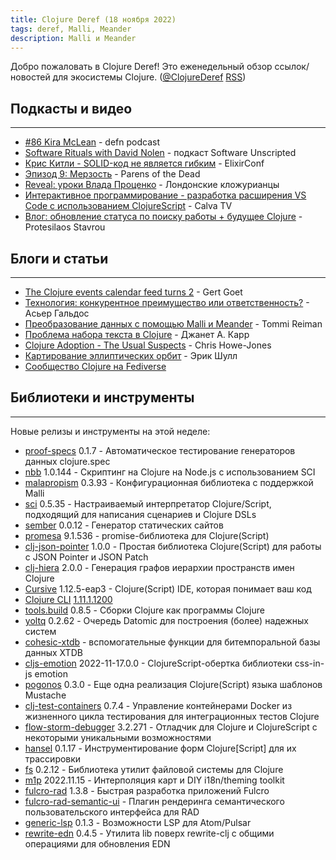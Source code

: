 ```yaml
---
title: Clojure Deref (18 ноября 2022)
tags: deref, Malli, Meander
description: Malli и Meander
---
```

Добро пожаловать в Clojure Deref! Это еженедельный обзор ссылок/новостей для экосистемы Clojure. ([@ClojureDeref](https://twitter.com/ClojureDeref) [RSS](https://clojure.org/feed.xml))

## Подкасты и видео
--------------------------------------------

* [#86 Kira McLean](https://soundcloud.com/defn-771544745/86-kira-mclean) - defn podcast
* [Software Rituals with David Nolen](https://www.listennotes.com/podcasts/software-unscripted/software-rituals-with-david-aneDXKg0Mlp/) - подкаст Software Unscripted
* [Крис Китли - SOLID-код не является гибким](https://www.youtube.com/watch?v=fifbMZliHjI) - ElixirConf
* [Эпизод 9: Мерзость](https://www.parens-of-the-dead.com/s2e9.html) - Parens of the Dead
* [Reveal: уроки Влада Проценко](https://www.youtube.com/watch?v=lZtxc66zU5s) - Лондонские кложурианцы
* [Интерактивное программирование - разработка расширения VS Code с использованием ClojureScript](https://www.youtube.com/watch?v=fMtvtAfdr90) - Calva TV
* [Влог: обновление статуса по поиску работы + будущее Clojure](https://www.youtube.com/watch?v=44b1RBIwH4M) - Protesilaos Stavrou

## Блоги и статьи
------------------------------------------

* [The Clojure events calendar feed turns 2](https://clojureverse.org/t/the-clojure-events-calendar-feed-turns-2/9527) - Gert Goet
* [Технология: конкурентное преимущество или ответственность?](https://medium.com/magnetcoop/technology-competitive-advantage-or-liability-7fea722b3665) - Асьер Гальдос
* [Преобразование данных с помощью Malli и Meander](https://www.metosin.fi/blog/transforming-data-with-malli-and-meander/) - Tommi Reiman
* [Проблема набора текста в Clojure](https://blog.janetacarr.com/clojure-typing-problem/) - Джанет А. Карр
* [Clojure Adoption - The Usual Suspects](https://www.devcycle.co.uk/Clojure-Adoption/) - Chris Howe-Jones
* [Картирование эллиптических орбит](https://blog.exupero.org/mapping-elliptical-orbits/) - Эрик Шулл
* [Сообщество Clojure на Fediverse](https://clj.social/public/local)

## Библиотеки и инструменты
--------------------------------------------

Новые релизы и инструменты на этой неделе:

* [proof-specs](https://git.sr.ht/~jomco/proof-specs) 0.1.7 - Автоматическое тестирование генераторов данных clojure.spec
* [nbb](https://github.com/babashka/nbb) 1.0.144 - Скриптинг на Clojure на Node.js с использованием SCI
* [malapropism](https://github.com/dpassen/malapropism) 0.3.93 - Конфигурационная библиотека с поддержкой Malli
* [sci](https://github.com/babashka/sci) 0.5.35 - Настраиваемый интерпретатор Clojure/Script, подходящий для написания сценариев и Clojure DSLs
* [sember](https://github.com/askonomm/sember) 0.0.12 - Генератор статических сайтов
* [promesa](https://github.com/funcool/promesa) 9.1.536 - promise-библиотека для Clojure(Script)
* [clj-json-pointer](https://github.com/borgeby/clj-json-pointer) 1.0.0 - Простая библиотека Clojure(Script) для работы с JSON Pointer и JSON Patch
* [clj-hiera](https://github.com/greglook/clj-hiera) 2.0.0 - Генерация графов иерархии пространств имен Clojure
* [Cursive](https://cursive-ide.com/) 1.12.5-eap3 - Clojure(Script) IDE, которая понимает ваш код
* [Clojure CLI](https://clojure.org/releases/tools) [1.11.1.1200](https://clojure.org/releases/tools#v1.11.1.1200)
* [tools.build](https://github.com/clojure/tools.build) 0.8.5 - Сборки Clojure как программы Clojure
* [yoltq](https://github.com/ivarref/yoltq) 0.2.62 - Очередь Datomic для построения (более) надежных систем
* [cohesic-xtdb](https://github.com/cohesic/cohesic-xtdb) - вспомогательные функции для битемпоральной базы данных XTDB
* [cljs-emotion](https://github.com/dvingo/cljs-emotion) 2022-11-17.0.0 - ClojureScript-обертка библиотеки css-in-js emotion
* [pogonos](https://github.com/athos/pogonos) 0.3.0 - Еще одна реализация Clojure(Script) языка шаблонов Mustache
* [clj-test-containers](https://github.com/javahippie/clj-test-containers) 0.7.4 - Управление контейнерами Docker из жизненного цикла тестирования для интеграционных тестов Clojure
* [flow-storm-debugger](https://github.com/jpmonettas/flow-storm-debugger) 3.2.271 - Отладчик для Clojure и ClojureScript с некоторыми уникальными возможностями
* [hansel](https://github.com/jpmonettas/hansel) 0.1.17 - Инструментирование форм Clojure\[Script\] для их трассировки
* [fs](https://github.com/babashka/fs) 0.2.12 - Библиотека утилит файловой системы для Clojure
* [m1p](https://github.com/cjohansen/m1p) 2022.11.15 - Интерполяция карт и DIY i18n/theming toolkit
* [fulcro-rad](https://github.com/fulcrologic/fulcro-rad) 1.3.8 - Быстрая разработка приложений Fulcro
* [fulcro-rad-semantic-ui](https://github.com/fulcrologic/fulcro-rad-semantic-ui) - Плагин рендеринга семантического пользовательского интерфейса для RAD
* [generic-lsp](https://github.com/mauricioszabo/generic-lsp) 0.1.3 - Возможности LSP для Atom/Pulsar
* [rewrite-edn](https://github.com/borkdude/rewrite-edn) 0.4.5 - Утилита lib поверх rewrite-clj с общими операциями для обновления EDN
